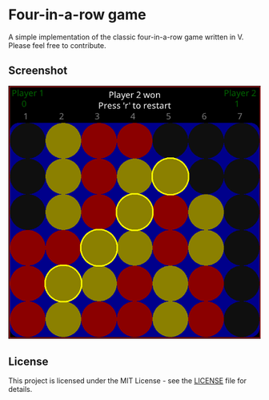 # Four-in-a-row game

A simple implementation of the classic four-in-a-row game written in V. Please feel free to contribute.

## Screenshot
![screenshot](./screenshot.png)

## License
This project is licensed under the MIT License - see the [LICENSE](./LICENSE) file for details.
